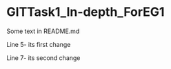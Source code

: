 # GITTask1_In-depth_ForEG1

Some text in README.md

Line 5- its first change

Line 7- its second change